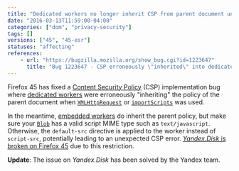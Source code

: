 ```yaml
---
title: "Dedicated workers no longer inherit CSP from parent document unless embedded"
date: "2016-03-13T11:59:00-04:00"
categories: ["dom", "privacy-security"]
tags: []
versions: ["45", "45-esr"]
statuses: "affecting"
references:
    - url: "https://bugzilla.mozilla.org/show_bug.cgi?id=1223647"
      title: "Bug 1223647 - CSP erroneously \"inherited\" into dedicated workers"
---
```

Firefox 45 has fixed a [Content Security Policy](https://developer.mozilla.org/docs/Web/Security/CSP) (CSP) implementation bug where [dedicated workers](https://developer.mozilla.org/docs/Web/API/Web_Workers_API/Using_web_workers#Dedicated_workers) were erroneously "inheriting" the policy of the parent document when [`XMLHttpRequest`](https://developer.mozilla.org/docs/Web/API/XMLHttpRequest) or [`importScripts`](https://developer.mozilla.org/docs/Web/API/WorkerGlobalScope/importScripts) was used.

In the meantime, [embedded workers](https://developer.mozilla.org/docs/Web/API/Web_Workers_API/Using_web_workers#Embedded_workers) do inherit the parent policy, but make sure your [`Blob`](https://developer.mozilla.org/docs/Web/API/Blob/Blob) has a valid script MIME type such as `text/javascript`. Otherwise, the `default-src` directive is applied to the worker instead of `script-src`, potentially leading to an unexpected CSP error. [*Yandex.Disk* is broken on Firefox 45](https://bugzilla.mozilla.org/show_bug.cgi?id=1256148) due to this restriction.

**Update**: The issue on *Yandex.Disk* has been solved by the Yandex team.
